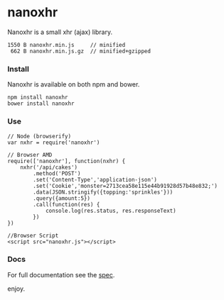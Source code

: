 # nanoxhr

Nanoxhr is a small xhr (ajax) library.   

    1550 B nanoxhr.min.js     // minified
     662 B nanoxhr.min.js.gz  // minified+gzipped
     
### Install

Nanoxhr is available on both npm and bower.

	npm install nanoxhr
	bower install nanoxhr
	
### Use

    // Node (browserify)
    var nxhr = require('nanoxhr')
		
    // Browser AMD
    require(['nanoxhr'], function(nxhr) {
        nxhr('/api/cakes')
            .method('POST')
            .set('Content-Type','application-json')
            .set('Cookie','monster=2713cea58e115e44b91928d57b48e832;')
            .data(JSON.stringify({topping:'sprinkles'}))
            .query({amount:5})
            .call(function(res) {
          	    console.log(res.status, res.responseText)
            })
	})
	
	//Browser Script
	<script src="nanoxhr.js"></script>
	
### Docs

For full documentation see the [spec](https://github.com/asbjornenge/nanoxhr/blob/master/test/spec.js).  

enjoy.
